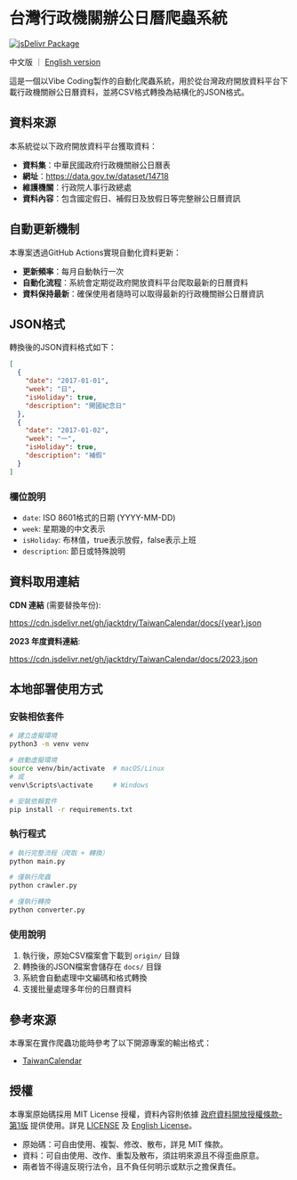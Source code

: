 # 台灣行政機關辦公日曆爬蟲系統

[![jsDelivr Package](https://data.jsdelivr.com/v1/package/gh/jacktdry/TaiwanCalendar/badge)](https://www.jsdelivr.com/package/gh/jacktdry/TaiwanCalendar)

中文版 ｜ [English version](./README.en.md)

這是一個以Vibe Coding製作的自動化爬蟲系統，用於從台灣政府開放資料平台下載行政機關辦公日曆資料，並將CSV格式轉換為結構化的JSON格式。

## 資料來源

本系統從以下政府開放資料平台獲取資料：

- **資料集**：中華民國政府行政機關辦公日曆表
- **網址**：<https://data.gov.tw/dataset/14718>
- **維護機關**：行政院人事行政總處
- **資料內容**：包含國定假日、補假日及放假日等完整辦公日曆資訊

## 自動更新機制

本專案透過GitHub Actions實現自動化資料更新：

- **更新頻率**：每月自動執行一次
- **自動化流程**：系統會定期從政府開放資料平台爬取最新的日曆資料
- **資料保持最新**：確保使用者隨時可以取得最新的行政機關辦公日曆資訊

## JSON格式

轉換後的JSON資料格式如下：

```json
[
  {
    "date": "2017-01-01",
    "week": "日",
    "isHoliday": true,
    "description": "開國紀念日"
  },
  {
    "date": "2017-01-02",
    "week": "一",
    "isHoliday": true,
    "description": "補假"
  }
]
```

### 欄位說明

- `date`: ISO 8601格式的日期 (YYYY-MM-DD)
- `week`: 星期幾的中文表示
- `isHoliday`: 布林值，true表示放假，false表示上班
- `description`: 節日或特殊說明

## 資料取用連結

**CDN 連結** (需要替換年份):

<https://cdn.jsdelivr.net/gh/jacktdry/TaiwanCalendar/docs/{year}.json>

**2023 年度資料連結**:

<https://cdn.jsdelivr.net/gh/jacktdry/TaiwanCalendar/docs/2023.json>

## 本地部署使用方式

### 安裝相依套件

```bash
# 建立虛擬環境
python3 -m venv venv

# 啟動虛擬環境
source venv/bin/activate  # macOS/Linux
# 或
venv\Scripts\activate     # Windows

# 安裝依賴套件
pip install -r requirements.txt
```

### 執行程式

```bash
# 執行完整流程（爬取 + 轉換）
python main.py

# 僅執行爬蟲
python crawler.py

# 僅執行轉換
python converter.py
```

### 使用說明

1. 執行後，原始CSV檔案會下載到 `origin/` 目錄
2. 轉換後的JSON檔案會儲存在 `docs/` 目錄
3. 系統會自動處理中文編碼和格式轉換
4. 支援批量處理多年份的日曆資料

## 參考來源

本專案在實作爬蟲功能時參考了以下開源專案的輸出格式：

- [TaiwanCalendar](https://github.com/ruyut/TaiwanCalendar)

## 授權

本專案原始碼採用 MIT License 授權，資料內容則依據 [政府資料開放授權條款-第1版](https://data.gov.tw/license) 提供使用。詳見 [LICENSE](./LICENSE) 及 [English License](./LICENSE.en)。

- 原始碼：可自由使用、複製、修改、散布，詳見 MIT 條款。
- 資料：可自由使用、改作、重製及散布，須註明來源且不得歪曲原意。
- 兩者皆不得違反現行法令，且不負任何明示或默示之擔保責任。
